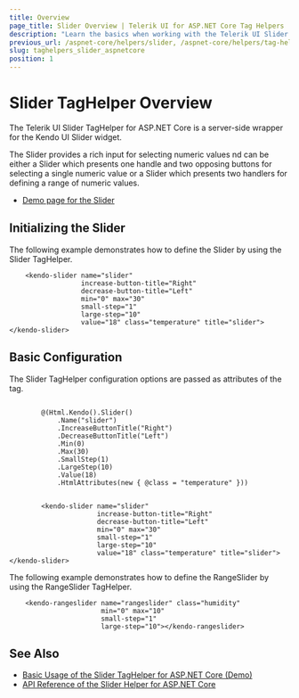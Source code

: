 ```yaml
---
title: Overview
page_title: Slider Overview | Telerik UI for ASP.NET Core Tag Helpers
description: "Learn the basics when working with the Telerik UI Slider TagHelper for ASP.NET Core (MVC 6 or ASP.NET Core MVC)."
previous_url: /aspnet-core/helpers/slider, /aspnet-core/helpers/tag-helpers/slider
slug: taghelpers_slider_aspnetcore
position: 1
---
```


# Slider TagHelper Overview

The Telerik UI Slider TagHelper for ASP.NET Core is a server-side wrapper for the Kendo UI Slider widget.

The Slider provides a rich input for selecting numeric values nd can be either a Slider which presents one handle and two opposing buttons for selecting a single numeric value or a Slider which presents two handlers for defining a range of numeric values.

* [Demo page for the Slider](https://demos.telerik.com/aspnet-core/slider/tag-helper)

## Initializing the Slider

The following example demonstrates how to define the Slider by using the Slider TagHelper.

        <kendo-slider name="slider"
                      increase-button-title="Right"
                      decrease-button-title="Left"
                      min="0" max="30"
                      small-step="1"
                      large-step="10"
                      value="18" class="temperature" title="slider"></kendo-slider>

## Basic Configuration

The Slider TagHelper configuration options are passed as attributes of the tag.

```cshtml

        @(Html.Kendo().Slider()
			.Name("slider")
			.IncreaseButtonTitle("Right")
            .DecreaseButtonTitle("Left")
			.Min(0)
			.Max(30)
			.SmallStep(1)
			.LargeStep(10)
			.Value(18)
			.HtmlAttributes(new { @class = "temperature" }))
```
```tagHelper

        <kendo-slider name="slider"
                      increase-button-title="Right"
                      decrease-button-title="Left"
                      min="0" max="30"
                      small-step="1"
                      large-step="10"
                      value="18" class="temperature" title="slider"></kendo-slider>
```

The following example demonstrates how to define the RangeSlider by using the RangeSlider TagHelper.

        <kendo-rangeslider name="rangeslider" class="humidity"
                           min="0" max="10"
                           small-step="1"
                           large-step="10"></kendo-rangeslider>

## See Also

* [Basic Usage of the Slider TagHelper for ASP.NET Core (Demo)](https://demos.telerik.com/aspnet-core/slider/tag-helper)
* [API Reference of the Slider Helper for ASP.NET Core](/api/slider)
